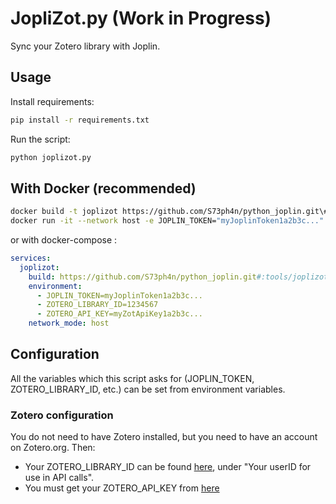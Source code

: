 # JopliZot.py (Work in Progress)
Sync your Zotero library with Joplin.

## Usage
Install requirements:
```bash
pip install -r requirements.txt
```

Run the script:
```bash
python joplizot.py
```

## With Docker (recommended)
```sh
docker build -t joplizot https://github.com/S73ph4n/python_joplin.git\#:tools/joplizot
docker run -it --network host -e JOPLIN_TOKEN="myJoplinToken1a2b3c..." -e ZOTERO_LIBRARY_ID=1234567 -e ZOTERO_API_KEY="myZotApiKey1a2b3c" joplizot
```

or with docker-compose :

```yaml
services:
  joplizot:
    build: https://github.com/S73ph4n/python_joplin.git#:tools/joplizot
    environment:
      - JOPLIN_TOKEN=myJoplinToken1a2b3c...
      - ZOTERO_LIBRARY_ID=1234567
      - ZOTERO_API_KEY=myZotApiKey1a2b3c...
    network_mode: host
```

## Configuration
All the variables which this script asks for (JOPLIN\_TOKEN, ZOTERO\_LIBRARY\_ID, etc.) can be set from environment variables.
### Zotero configuration
You do not need to have Zotero installed, but you need to have an account on Zotero.org. Then:
* Your ZOTERO\_LIBRARY\_ID can be found [here](https://www.zotero.org/settings/keys), under "Your userID for use in API calls".
* You must get your ZOTERO\_API\_KEY from [here](https://www.zotero.org/settings/keys/new)

